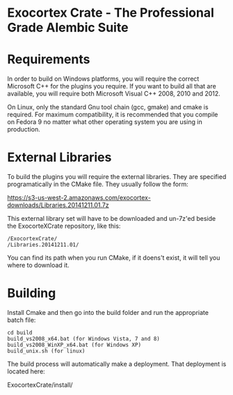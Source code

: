 # Exocortex Crate - The Professional Grade Alembic Suite

# Requirements

In order to build on Windows platforms, you will require the correct Microsoft C++
for the plugins you require.  If you want to build all that are available,
you will require both Microsoft Visual C++ 2008, 2010 and 2012.

On Linux, only the standard Gnu tool chain (gcc, gmake) and
cmake is required.  For maximum compatibility, it is recommended that you compile
on Fedora 9 no matter what other operating system you are using in production.

# External Libraries

To build the plugins you will require the external libraries.  They are specified
programatically in the CMake file.  They usually follow the form:

https://s3-us-west-2.amazonaws.com/exocortex-downloads/Libraries.20141211.01.7z

This external library set will have to be downloaded and un-7z'ed beside the
ExocorteXCrate repository, like this:

    /ExocortexCrate/
    /Libraries.20141211.01/

You can find its path when you run CMake, if it doens't exist, it will tell you
where to download it.

# Building

Install Cmake and then go into the build folder and run the appropriate batch file:

    cd build
    build_vs2008_x64.bat (for Windows Vista, 7 and 8)
    build_vs2008_WinXP_x64.bat (for Windows XP)
    build_unix.sh (for linux)

The build process will automatically make a deployment.  That deployment is located here:

ExocortexCrate/install/
